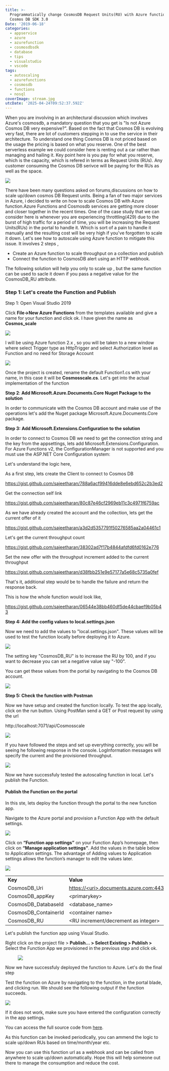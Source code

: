 ```yaml
---
title: >-
  Programmatically change CosmosDB Request Units(RU) with Azure function 2.x and
  Cosmos DB SDK 3.0
Date: '2019-06-18'
categories:
  - appservice
  - azure
  - azurefunction
  - cosmosdbsdk
  - database
  - tips
  - visualstudio
  - vscode
tags:
  - autoscaling
  - azurefunctions
  - cosmosdb
  - functions
  - nosql
coverImage: stream.jpg
utcDate: '2025-04-24T09:52:37.592Z'
---
```


When you are involving in an architectural discussion which involves Azure's cosmosdb, a mandatory question that you get is "Is not Azure Cosmos DB very expensive?". Based on the fact that Cosmos DB is evolving very fast, there are lot of customers stepping in to use the service in their architecture. To understand one thing Cosmos DB is not priced based on the usage the pricing is based on what you reserve. One of the best serverless example we could consider here is renting out a car rather than managing and hailing it. Key point here is you pay for what you reserve, which is the capacity, which is refered in terms as Request Units (RUs). Any customer consuming the Cosmos DB serivce will be paying for the RUs as well as the space.

![](images/1_mmln_vdoqgo3oiqnk7yyfw.png)

There have been many questions asked on forums,discussions on how to scale up/down cosmos DB Request units. Being a fan of two major services in Azure, i decided to write on how to scale Cosmos DB with Azure function.Azure Functions and Cosmosdb services are getting more closer and closer together in the recent times. One of the case study that we can consider here is whenever you are experiencing throttling(429) due to the burst of high traffic for a period of time, you will be increasing the Request Units(RUs) in the portal to handle it. Which is sort of a pain to handle it manually and the resulting cost will be very high if you've forgotten to scale it down. Let's see how to autoscale using Azure function to mitigate this issue. It involves 2 steps ,

- Create an Azure function to scale throughput on a collection and publish
- Connect the function to CosmosDB alert using an HTTP webhook.

The following solution will help you only to scale up , but the same function can be used to sacle it down if you pass a negative value for the CosmosDB\_RU attribute.

### Step 1: Let's create the Function and Publish

Step 1: Open Visual Studio 2019

Click **File->New Azure Functions** from the templates available and give a name for your function and click ok. I have given the name as **Cosmos\_scale**

![](images/1-2.png)

I will be using Azure function 2.x , so you will be taken to a new window where select Trigger type as HttpTrigger and select Authorization level as Function and no need for Storage Account

![](images/5.png)

Once the project is created, rename the default Function1.cs with your name, in this case it will be **Cosmosscale.cs**. Let's get into the actual implementation of the function

**Step 2**: **Add Microsoft.Azure.Documents.Core Nuget Package to the solution**

In order to communicate with the Cosmos DB account and make use of the operations let's add the Nuget package Microsoft.Azure.Documents.Core package.

**Step 3:** **Add Microsoft.Extensions.Configuration to the solution**

In order to connect to Cosmos DB we need to get the connection string and the key from the appsettings, lets add Microsoft.Extensions.Configuration. For Azure Functions v2, the ConfigurationManager is not supported and you must use the ASP.NET Core Configuration system:

Let's understand the logic here,

As a first step, lets create the Client to connect to Cosmos DB

https://gist.github.com/sajeetharan/788a6acf99416dde8e6ebd652c2b3ed2

Get the connection self link

https://gist.github.com/sajeetharan/80c87e46cf2969eb11c3c4971f6759ac

As we have already created the account and the collection, lets get the current offer of it

https://gist.github.com/sajeetharan/a3d2d5357791f50276585aa2a04461c1

Let's get the current throughput count

https://gist.github.com/sajeetharan/38302ad7f17b4844afdfd6fd0162e776

Set the new offer with the throughput increment added to the current throughput

https://gist.github.com/sajeetharan/d38fbb251e9e57177a5e68c5735a0fef

That's it, additional step would be to handle the failure and return the response back.

This is how the whole function would look like,

https://gist.github.com/sajeetharan/06544e38bb460df5de44cbaef9b05b43

**Step 4: Add the config values to local.settings.json**

Now we need to add the values to "local.settings.json". These values will be used to test the function locally before deploying it to Azure.

![](images/9.png)

The setting key "CosmosDB\_RU" is to increase the RU by 100, and if you want to decrease you can set a negative value say "-100".

You can get these values from the portal by navigating to the Cosmos DB account.

![](images/3-1.png)

**Step 5: Check the function with Postman**

Now we have setup and created the function locally. To test the app locally, click on the run button. Using PostMan send a GET or Post request by using the url

http://localhost:7071/api/Cosmosscale

![](images/12.png)

If you have followed the steps and set up everything correctly, you will be seeing he following response in the console. LogInformation messages will specify the current and the provisioned throughput.

![](images/11.png)

Now we have successfuly tested the autoscaling function in local. Let's publish the Function.

#### Publish the Function on the portal

In this ste, lets deploy the function through the portal to the new function app.

Navigate to the Azure portal and provision a Function App with the default settings.

![](images/13.png)

Click on **“Function app settings”** on your Function App’s homepage, then click on **“Manage application settings”**. Add the values in the table below to Application settings. The advantage of Adding values to Application settings allows the function’s manager to edit the values later.

![](images/14.png)

<table><tbody><tr><td><strong>Key</strong></td><td><strong>Value</strong></td></tr><tr><td>CosmosDB_Uri</td><td><a href="https://.documents.azure.com:443/">https://&lt;uri&gt;.documents.azure.com:443</a><a href="https://.documents.azure.com:443/">/</a></td></tr><tr><td>CosmosDB_appKey</td><td>&lt;primarykey&gt;</td></tr><tr><td>CosmosDB_DatabaseId</td><td>&lt;database_name&gt;</td></tr><tr><td>CosmosDB_ContainerId</td><td>&lt;container name&gt;</td></tr><tr><td>CosmosDB_RU</td><td>&lt;RU increment/decrement as integer&gt;</td></tr></tbody></table>

Let's publish the function app using Visual Studio.

Right click on the project file > **Publish… > Select Existing > Publish >** Select the Function App we provisioned in the previous step and click ok.

<figure>

![](images/15.png)

<figcaption>

  
  


</figcaption>

</figure>

Now we have successfuly deployed the function to Azure. Let's do the final step

Test the function on Azure by navigating to the function, in the portal blade, and clicking run. We should see the following output if the function succeeds.

![](images/16.png)

If it does not work, make sure you have entered the configuration correctly in the app settings.

You can access the full source code from [here](https://github.com/sajeetharan/cosmosdb-autoscale-function-V2.0).

As this function can be invoked periodically, you can ammend the logic to scale up/down RUs based on time/month/year etc.

Now you can use this function url as a webhook and can be called from anywhere to scale up/down automatically. Hope this will help someone out there to manage the consumption and reduce the cost.
